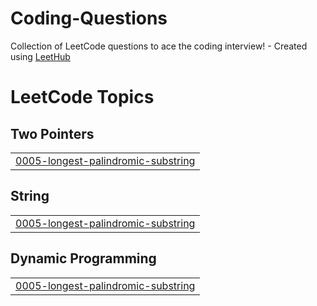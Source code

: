 # Coding-Questions
Collection of LeetCode questions to ace the coding interview! - Created using [LeetHub](https://github.com/QasimWani/LeetHub)

<!---LeetCode Topics Start-->
# LeetCode Topics
## Two Pointers
|  |
| ------- |
| [0005-longest-palindromic-substring](https://github.com/tazkhan24/Coding-Questions/tree/master/0005-longest-palindromic-substring) |
## String
|  |
| ------- |
| [0005-longest-palindromic-substring](https://github.com/tazkhan24/Coding-Questions/tree/master/0005-longest-palindromic-substring) |
## Dynamic Programming
|  |
| ------- |
| [0005-longest-palindromic-substring](https://github.com/tazkhan24/Coding-Questions/tree/master/0005-longest-palindromic-substring) |
<!---LeetCode Topics End-->